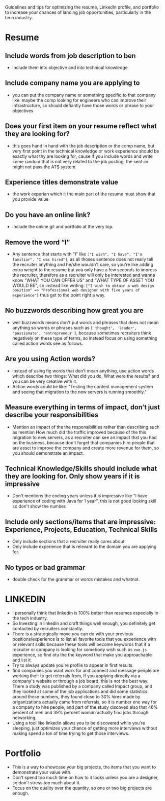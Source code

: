 Guidelines and tips for optimizing the resume, LinkedIn profile, and portfolio to increase your chances of landing job opportunities, particularly in the tech industry.

# Resume

## Include words from job description to ben

- include them into objective and into technical knowledge

## Include company name you are applying to

- you can put the company name or something specific to that company like: maybe the comp looking for engineers who can improve their infrastructure, so should defiantly have those words or phrase to your objectives

## Does your first item on your resume reflect what they are looking for?

- this goes hand in hand with the job description or the comp name, but very first point in the technical knowledge or work experience should be exactly what thy are looking for, cause if you include words and write some random that is not very related to the job posting, the sent cv might not pass the ATS system.

## Experience titles demonstrate value

- the work experian which it the main part of the resume must show that you provide value

## Do you have an online link?

- include the online git and portfolio at the very top.

## Remove the word “I”

- Any sentence that starts with "I" like `["I wish", "I have", "I'm familiar", "I was hired"]`, as all thoses sentence does not really tell the recruiter anything and he/she wouldn't care, so you're like adding extra weight to the resume but you only have a few seconds to impress the recruiter, therefore as a recruiter will only be interested and wanna know "WHAT YOU CAN OFFER US" and "WHAT TYPE OF ASSET YOU WOULD BE", so instead like writing:
  `["I wish to obtain a web design position" => "Professional web designer with five years of experience"]`
  thus get to the point right a way.

## No buzzwords describing how great you are

- well buzzwords means don't put words and phrases that does not mean anything so words or phrases such as `['thought', 'leader', 'passionate', 'entrepreneur']`, because sometimes recruiters think negatively on these type of terms, so instead focus on using something called action words see as follows.

## Are you using Action words?

- instead of using fig words that don't mean anything, use action words which describe two things: What did you do, What were the results? and you can be very creative with it.
- Action words could be like: "Testing the content management system and seeing that migration to the new servers is running smoothly."

## Measure everything in terms of impact, don’t just describe your responsibilities

- Mention an impact of the the responsibilities rather than describing such as mention How much did the traffic improved because of the this migration to new servers, as a recruiter can see an impact that you had on the business, because don't forget that companies hire people that are asset to improve the company and create more revenue for them, so you should demonstrate an impact.

## Technical Knowledge/Skills should include what they are looking for. Only show years if it is impressive

- Don't mentions the coding years unless it is impressive like "I have experience of coding with Java for 1 year", this is not good looking skill so don't show the number.

## Include only sections/items that are impressive: Experience, Projects, Education, Technical Skills

- Only include sections that a recruiter really cares about
- Only include experience that is relevant to the domain you are applying for.

## No typos or bad grammar

- double check for the grammar or words mistakes and whatnot.

# LINKEDIN

- I personally think that linkedin is 100% better than resumes especially in the tech industry.
- So Investing in linkedin and craft things well enough, you definitely get contacted by recruiters constantly.
- There is a strategically move you can do with your previous positions/experience is to list all favorite tools that you experience with or relevant skills because these tools will become keywords that if a recruiter or company is looking for somebody wish such as `vue.js` experience, so find otu the the keyword that make you approachable and list it.
- Try to always update you're profile to appear in first results.
- find companies you want work for and connect and message people are working their to get referrals from, If you applying directly via a company's website or through a job board, this is not the best way. There a study was published by a company called Impact group, and they looked at some of the job applications and did some statistics around those numbers, they found close to 30% hires made by origanizations actually came from referrals, so it is number one way for a company to hire people, and part of the study discoved also that 46% percent of men and 39% percent woman actually find jobs through networking.
- Using a tool like linkedin allows you to be discovered while you're sleeping, just optimizes your chance of getting more interviews without making spend a ton of time trying to get those interviews.

# Portfolio

- This is a way to showcase your big projects, the items that you want to demonstrate your value with.
- Don't spend too much time on how to it looks unless you are a designer, so don't stress too much about it.
- Focus on the quality over the quantity, so one or two big projects are enough.
